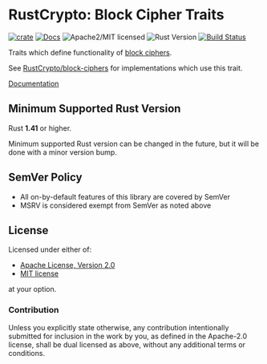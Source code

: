 # RustCrypto: Block Cipher Traits

[![crate][crate-image]][crate-link]
[![Docs][docs-image]][docs-link]
![Apache2/MIT licensed][license-image]
![Rust Version][rustc-image]
[![Build Status][build-image]][build-link]

Traits which define functionality of [block ciphers].

See [RustCrypto/block-ciphers] for implementations which use this trait.

[Documentation][docs-link]

## Minimum Supported Rust Version

Rust **1.41** or higher.

Minimum supported Rust version can be changed in the future, but it will be
done with a minor version bump.

## SemVer Policy

- All on-by-default features of this library are covered by SemVer
- MSRV is considered exempt from SemVer as noted above

## License

Licensed under either of:

 * [Apache License, Version 2.0](http://www.apache.org/licenses/LICENSE-2.0)
 * [MIT license](http://opensource.org/licenses/MIT)

at your option.

### Contribution

Unless you explicitly state otherwise, any contribution intentionally submitted
for inclusion in the work by you, as defined in the Apache-2.0 license, shall be
dual licensed as above, without any additional terms or conditions.

[//]: # (badges)

[crate-image]: https://img.shields.io/crates/v/block-cipher.svg
[crate-link]: https://crates.io/crates/block-cipher
[docs-image]: https://docs.rs/block-cipher/badge.svg
[docs-link]: https://docs.rs/block-cipher/
[license-image]: https://img.shields.io/badge/license-Apache2.0/MIT-blue.svg
[rustc-image]: https://img.shields.io/badge/rustc-1.41+-blue.svg
[build-image]: https://github.com/RustCrypto/traits/workflows/block-cipher/badge.svg?branch=master&event=push
[build-link]: https://github.com/RustCrypto/traits/actions?query=workflow%3Ablock-cipher

[//]: # (general links)

[block ciphers]: https://en.wikipedia.org/wiki/Block_cipher
[RustCrypto/block-ciphers]: https://github.com/RustCrypto/block-ciphers
